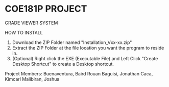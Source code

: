 # COE181P PROJECT
GRADE VIEWER SYSTEM

HOW TO INSTALL
1. Download the ZIP Folder named "Installation_Vxx-xx.zip"
2. Extract the ZIP Folder at the file location you want the program to reside in.
3. (Optional) Right click the EXE (Executable File) and Left Click "Create Desktop Shortcut" to create a Desktop shortcut.


Project Members:
Buenaventura, Baird Rouan
Baguisi, Jonathan
Caca, Kimcarl
Malibiran, Joshua

